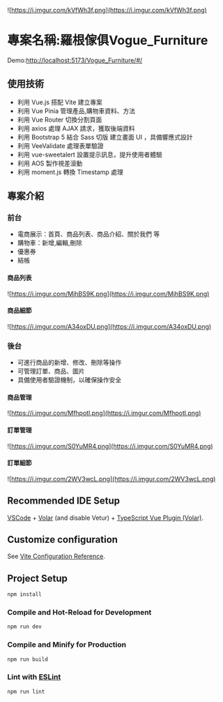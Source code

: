 ![https://i.imgur.com/kVfWh3f.png](https://i.imgur.com/kVfWh3f.png)
# 專案名稱:羅根傢俱Vogue_Furniture
Demo:[http://localhost:5173/Vogue_Furniture/#/](https://qaz326978547.github.io/Vogue_Furniture/#/)

## 使用技術
* 利用 Vue.js 搭配 Vite 建立專案
* 利用 Vue Pinia 管理產品,購物車資料、方法
* 利用 Vue Router 切換分割頁面
* 利用 axios 處理 AJAX 請求，獲取後端資料
* 利用 Bootstrap 5 結合 Sass 切版 建立畫面 UI ，具備響應式設計
* 利用 VeeValidate 處理表單驗證
* 利用 vue-sweetalert 設置提示訊息，提升使用者體驗
* 利用 AOS 製作視差滾動
* 利用 moment.js 轉換 Timestamp 處理

## 專案介紹

### 前台
* 電商展示：首頁、商品列表、商品介紹、關於我們 等
* 購物車：新增,編輯,刪除
* 優惠券
* 結帳

#### 商品列表
![https://i.imgur.com/MjhBS9K.png](https://i.imgur.com/MjhBS9K.png)
#### 商品細節
![https://i.imgur.com/A34oxDU.png](https://i.imgur.com/A34oxDU.png)

### 後台
* 可進行商品的新增、修改、刪除等操作
* 可管理訂單、商品、圖片
* 具備使用者驗證機制，以確保操作安全

#### 商品管理
![https://i.imgur.com/Mfhpotl.png](https://i.imgur.com/Mfhpotl.png)
#### 訂單管理
![https://i.imgur.com/S0YuMR4.png](https://i.imgur.com/S0YuMR4.png)
#### 訂單細節
![https://i.imgur.com/2WV3wcL.png](https://i.imgur.com/2WV3wcL.png)

## Recommended IDE Setup

[VSCode](https://code.visualstudio.com/) + [Volar](https://marketplace.visualstudio.com/items?itemName=Vue.volar) (and disable Vetur) + [TypeScript Vue Plugin (Volar)](https://marketplace.visualstudio.com/items?itemName=Vue.vscode-typescript-vue-plugin).

## Customize configuration

See [Vite Configuration Reference](https://vitejs.dev/config/).

## Project Setup

```sh
npm install
```

### Compile and Hot-Reload for Development

```sh
npm run dev
```

### Compile and Minify for Production

```sh
npm run build
```

### Lint with [ESLint](https://eslint.org/)

```sh
npm run lint
```
